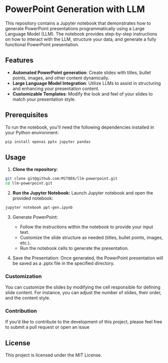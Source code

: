 # PowerPoint Generation with LLM

This repository contains a Jupyter notebook that demonstrates how to generate PowerPoint presentations programmatically using a Large Language Model (LLM). The notebook provides step-by-step instructions on how to interact with the LLM, structure your data, and generate a fully functional PowerPoint presentation.

## Features

- **Automated PowerPoint generation**: Create slides with titles, bullet points, images, and other content dynamically.
- **Large Language Model Integration**: Utilize LLMs to assist in structuring and enhancing your presentation content.
- **Customizable Templates**: Modify the look and feel of your slides to match your presentation style.

## Prerequisites

To run the notebook, you'll need the following dependencies installed in your Python environment:

```bash
pip install openai pptx jupyter pandas
```

## Usage

1. **Clone the repository:**
```bash
git clone git@github.com:M1T8E6/llm-powerpoint.git
cd llm-powerpoint.git
```

2. **Run the Jupyter Notebook:**
Launch Jupyter notebook and open the provided notebook:
```bash
jupyter notebook ppt-gen.ipynb
```

3.	Generate PowerPoint:
    * Follow the instructions within the notebook to provide your input text.
    * Customize the slide structure as needed (titles, bullet points, images, etc.).
    * Run the notebook cells to generate the presentation.

4.	Save the Presentation:
Once generated, the PowerPoint presentation will be saved as a .pptx file in the specified directory.

### Customization

You can customize the slides by modifying the cell responsible for defining slide content. For instance, you can adjust the number of slides, their order, and the content style.

### Contribution
If you’d like to contribute to the development of this project, please feel free to submit a pull request or open an issue

## License

This project is licensed under the MIT License.
